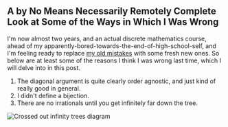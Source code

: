 ## A by No Means Necessarily Remotely Complete Look at Some of the Ways in Which I Was Wrong

I'm now almost two years, and an actual discrete mathematics course, ahead of my apparently-bored-towards-the-end-of-high-school-self, and I'm feeling ready to replace [my old mistakes](\infinity-trees) with some fresh new ones. So below are at least some of the reasons I think I was wrong last time, which I will delve into in this post.

1. The diagonal argument is quite clearly order agnostic, and just kind of really good in general.
2. I didn't define a bijection.
3. There are no irrationals until you get infinitely far down the tree.

![Crossed out infinity trees diagram](
    ..\static\why_i_was_wrong_infinity_trees\infinity_trees_crossed_out.svg
    "Well, yes, I guess there isn't actually anything wrong with the diagram."
)
